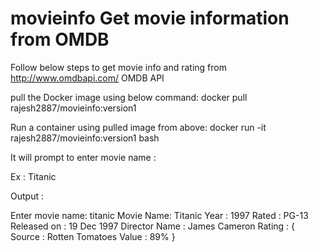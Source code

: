 # movieinfo Get movie information from OMDB
Follow below steps to get movie info and rating from http://www.omdbapi.com/ OMDB API

pull the Docker image using below command:
docker pull rajesh2887/movieinfo:version1

Run a container using pulled image from above:
docker run -it rajesh2887/movieinfo:version1 bash

It will prompt to enter movie name : 

Ex : Titanic

Output :

Enter movie name: titanic
Movie Name: Titanic
Year : 1997
Rated : PG-13
Released on : 19 Dec 1997
Director Name : James Cameron
Rating : { Source : Rotten Tomatoes Value : 89% }

